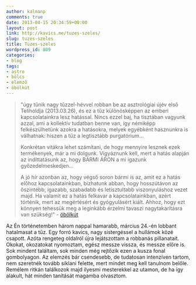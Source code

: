 ```yaml
---
author: kalmanp
comments: true
date: 2013-04-15 20:34:59+00:00
layout: post
link: http://kavics.me/tuzes-szeles/
slug: tuzes-szeles
title: Tüzes-szeles
wordpress_id: 809
categories:
- blog
tags:
- astro
- bölcs
- elemző
- öbölkút
---
```


<blockquote>"úgy tűnik nagy tűzzel-hévvel robban be az asztrológiai újév első Teliholdja (2013.03.26), és ez a tűz különösképpen az emberi kapcsolatainkra lesz hatással. Nincs ezzel baj, ha tisztában vagyunk azzal, ami a kollektív tudatban benne van, így némiképp felkészülhetünk azokra a hatásokra, melyek egyébként hasznunkra is válhatnak: hiszen a tűz a legtisztább purgatórium…<!-- more -->

Konkrétan vitákra lehet számítani, de hogy mennyire lesznek ezek termékenyek, már a mi dolgunk. Vigyáznunk kell, mert a hatás alapján az indíttatásunk az, hogy BÁRMI ÁRON a mi igazunk győzedelmeskedjen…

A jó hír azonban az, hogy végső soron bármi is az, amit ez a hatás előhoz kapcsolatainkban, bízhatunk abban, hogy hosszútávon az őszintébb, igazabb, szabadabb és letisztultabb viszonyuláshoz vezet majd. Ha valamit ez a hatás felkavar a kapcsolatainkban, azért történik, mert az megértésért és gyógyulásért kiált. Ahhoz, hogy ezt könnyen tehessük meg a leginkább érzelmi tavaszi nagytakarításra van szükség!" - [öbölkút](http://obolkut.com/2013/03/26/tuzes-szeles-merleg-telihold/)</blockquote>


Az Én történetemben három nappal hamarabb, március 24.-én lobbant hatalmasat a tűz. Egy forró kavics, nagy sistergéssel a hullámok közé csapott. Azóta rengeteg oldalról újra lejátszottam a robbanás pillanatait. Okokat, okozatokat nyomoztam, egész messze vissza, és messze előre is. Sok mindent találtam, sok minden még rejtőzik ezen a kusza fonal gombolyagon. Az elemzés bár csendesebb, de tudatosan intenzíven tartom, nem szeretnék tovább siklani felette, mert mindet meg kell tanulnom belőle. Remélem ritkán találkozok majd ilyesmi mesterekkel az utamon, de ha így alakult, hát minden tanítását magamba olvasztom.


